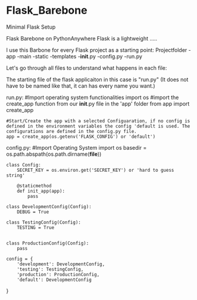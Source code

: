 # Flask_Barebone
Minimal Flask Setup

Flask Barebone on PythonAnywhere
Flask is a lightweight …..

I use this Barbone for every Flask project as a starting point:
Projectfolder
    -app
        -main
        -static
        -templates
        -__init__.py
    -config.py
    -run.py


Let's go through all files to understand what happens in each file:

The starting file of the flask applicaiton in this case is "run.py" (It does not have to be named like that, it can has every name you want.)

run.py:
    #Import operating system functionalities
    import os 
    #import the create_app function from our __init__.py file in the 'app' folder
    from app import create_app

    #Start/Create the app with a selected Configuaration, if no config is defined in the environment variables the config 'default is used. The configurations are defined in the config.py file.
    app = create_app(os.getenv('FLASK_CONFIG') or 'default')

config.py:
    #Import Operating System 
    import os
    basedir = os.path.abspath(os.path.dirname(__file__))

    class Config:
        SECRET_KEY = os.environ.get('SECRET_KEY') or 'hard to guess string'

        @staticmethod
        def init_app(app):
            pass

    class DevelopmentConfig(Config):
        DEBUG = True

    class TestingConfig(Config):
        TESTING = True


    class ProductionConfig(Config):
        pass

    config = {
        'development': DevelopmentConfig,
        'testing': TestingConfig,
        'production': ProductionConfig,
        'default': DevelopmentConfig
}